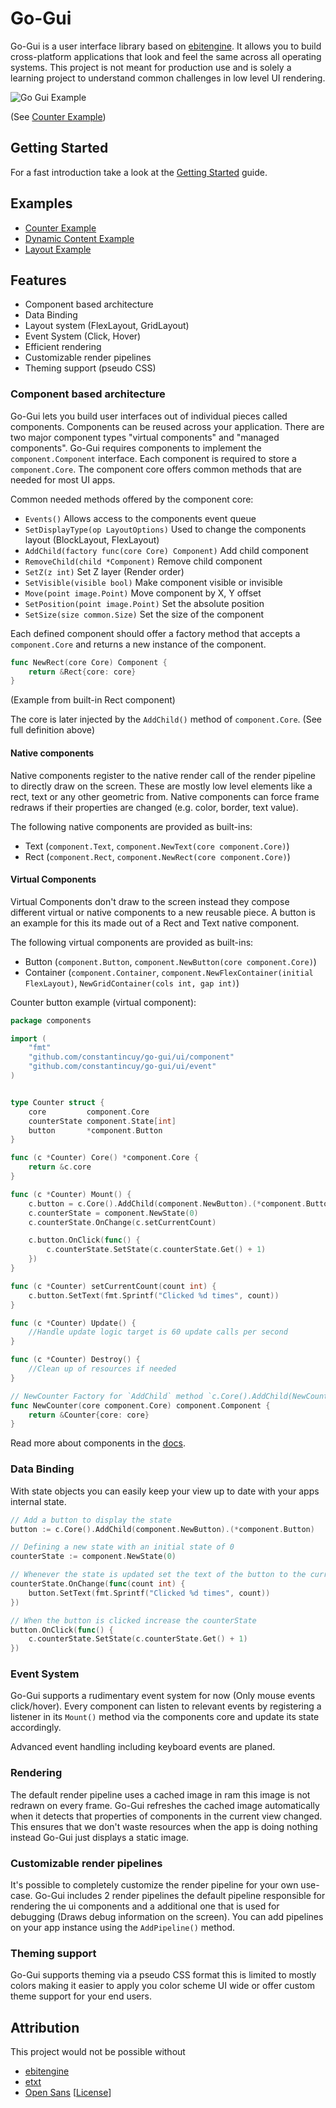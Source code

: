 # Go-Gui

Go-Gui is a user interface library based on [ebitengine](https://ebitengine.org/). It allows you to build cross-platform
applications that look and feel the same across all operating systems.
This project is not meant for production use and is solely a learning project to understand
common challenges in low level UI rendering.

![Go Gui Example](assets/go-gui-example.png)

(See [Counter Example](example/counter))


## Getting Started
For a fast introduction take a look at the [Getting Started](docs/getting-started.md) guide.

## Examples
- [Counter Example](example/counter)
- [Dynamic Content Example](example/dynamic-content)
- [Layout Example](example/layout)

## Features
- Component based architecture
- Data Binding
- Layout system (FlexLayout, GridLayout)
- Event System (Click, Hover)
- Efficient rendering
- Customizable render pipelines
- Theming support (pseudo CSS)


### Component based architecture
Go-Gui lets you build user interfaces out of individual pieces called components. 
Components can be reused across your application. There are two major component types "virtual components" and "managed components".
Go-Gui requires components to implement the `component.Component` interface. Each component is required to store a `component.Core`.
The component core offers common methods that are needed for most UI apps.

Common needed methods offered by the component core:
- `Events()`  Allows access to the components event queue
- `SetDisplayType(op LayoutOptions)` Used to change the components layout (BlockLayout, FlexLayout)
- `AddChild(factory func(core Core) Component)` Add child component
- `RemoveChild(child *Component)` Remove child component
- `SetZ(z int)` Set Z layer (Render order)
- `SetVisible(visible bool)` Make component visible or invisible
- `Move(point image.Point)` Move component by X, Y offset
- `SetPosition(point image.Point)` Set the absolute position
- `SetSize(size common.Size)` Set the size of the component

Each defined component should offer a factory method that accepts a `component.Core` and returns a new instance of the component.
```go
func NewRect(core Core) Component {
	return &Rect{core: core}
}
```
(Example from built-in Rect component)

The core is later injected by the `AddChild()` method of `component.Core`. (See full definition above)

#### Native components
Native components register to the native render call of the render pipeline to 
directly draw on the screen. These are mostly low level elements like a rect, text
or any other geometric from. Native components can force frame redraws if their properties are changed (e.g. color, border, text value).

The following native components are provided as built-ins:
- Text (`component.Text`, `component.NewText(core component.Core)`)
- Rect (`component.Rect`, `component.NewRect(core component.Core)`)

#### Virtual Components
Virtual Components don't draw to the screen instead they compose different virtual or native components
to a new reusable piece. A button is an example for this its made out of a Rect and Text native component.

The following virtual components are provided as built-ins:
- Button (`component.Button`, `component.NewButton(core component.Core)`)
- Container (`component.Container`, `component.NewFlexContainer(initial FlexLayout)`, `NewGridContainer(cols int, gap int)`)

Counter button example (virtual component):
```go
package components

import (
	"fmt"
	"github.com/constantincuy/go-gui/ui/component"
	"github.com/constantincuy/go-gui/ui/event"
)


type Counter struct {
	core         component.Core
	counterState component.State[int]
	button       *component.Button
}

func (c *Counter) Core() *component.Core {
	return &c.core
}

func (c *Counter) Mount() {
	c.button = c.Core().AddChild(component.NewButton).(*component.Button)
	c.counterState = component.NewState(0)
	c.counterState.OnChange(c.setCurrentCount)

	c.button.OnClick(func() {
		c.counterState.SetState(c.counterState.Get() + 1)
	})
}

func (c *Counter) setCurrentCount(count int) {
	c.button.SetText(fmt.Sprintf("Clicked %d times", count))
}

func (c *Counter) Update() {
	//Handle update logic target is 60 update calls per second
}

func (c *Counter) Destroy() {
	//Clean up of resources if needed
}

// NewCounter Factory for `AddChild` method `c.Core().AddChild(NewCounter)`
func NewCounter(core component.Core) component.Component {
	return &Counter{core: core}
}

```

Read more about components in the [docs](docs/components.md).

### Data Binding
With state objects you can easily keep your view up to date with your apps internal state.
```go
// Add a button to display the state
button := c.Core().AddChild(component.NewButton).(*component.Button)

// Defining a new state with an initial state of 0 
counterState := component.NewState(0)

// Whenever the state is updated set the text of the button to the current count
counterState.OnChange(func(count int) {
    button.SetText(fmt.Sprintf("Clicked %d times", count))
})

// When the button is clicked increase the counterState
button.OnClick(func() {
    c.counterState.SetState(c.counterState.Get() + 1)
})
```

### Event System
Go-Gui supports a rudimentary event system for now (Only mouse events click/hover).
Every component can listen to relevant events by registering a listener in its `Mount()` method via the components 
core and update its state accordingly.

Advanced event handling including keyboard events are planed.

### Rendering
The default render pipeline uses a cached image in ram this image is not redrawn on every frame.
Go-Gui refreshes the cached image automatically when it detects that properties of components in the current
view changed. This ensures that we don't waste resources when the app is doing nothing instead Go-Gui just displays a static
image.

### Customizable render pipelines
It's possible to completely customize the render pipeline for your own use-case. Go-Gui includes 2 render pipelines
the default pipeline responsible for rendering the ui components and a additional one that is used for debugging (Draws debug information on the screen).
You can add pipelines on your app instance using the `AddPipeline()` method.

### Theming support
Go-Gui supports theming via a pseudo CSS format this is limited to mostly colors making it easier to apply
you color scheme UI wide or offer custom theme support for your end users.

## Attribution
This project would not be possible without
- [ebitengine](https://ebitengine.org/)
- [etxt](https://github.com/tinne26/etxt)
- [Open Sans](https://fonts.google.com/specimen/Open+Sans) [[License](ui/font/default/OFL.txt)]